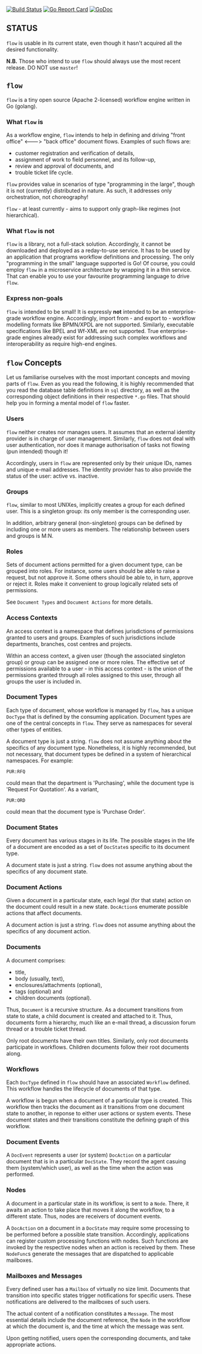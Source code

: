 <!--
   (c) Copyright 2017 JONNALAGADDA Srinivas

   Licensed under the Apache License, Version 2.0 (the "License");
   you may not use this file except in compliance with the License.
   You may obtain a copy of the License at

       http://www.apache.org/licenses/LICENSE-2.0

   Unless required by applicable law or agreed to in writing, software
   distributed under the License is distributed on an "AS IS" BASIS,
   WITHOUT WARRANTIES OR CONDITIONS OF ANY KIND, either express or implied.
   See the License for the specific language governing permissions and
   limitations under the License.
-->

[![Build Status](https://travis-ci.org/js-ojus/flow.svg?branch=master)](https://travis-ci.org/js-ojus/flow)
[![Go Report Card](https://goreportcard.com/badge/github.com/js-ojus/flow)](https://goreportcard.com/report/github.com/js-ojus/flow)
[![GoDoc](https://godoc.org/github.com/js-ojus/flow?status.svg)](https://godoc.org/github.com/js-ojus/flow)

## STATUS

`flow` is usable in its current state, even though it hasn't acquired all the desired functionality.

**N.B.** Those who intend to use `flow` should always use the most recent release.  DO NOT use `master`!

## `flow`

`flow` is a tiny open source (Apache 2-licensed) workflow engine written in Go (golang).

### What `flow` is

As a workflow engine, `flow` intends to help in defining and driving "front office" <---> "back office" document flows.  Examples of such flows are:

- customer registration and verification of details,
- assignment of work to field personnel, and its follow-up,
- review and approval of documents, and
- trouble ticket life cycle.

`flow` provides value in scenarios of type "programming in the large", though it is not (currently) distributed in nature.  As such, it addresses only orchestration, not choreography!

`flow` - at least currently - aims to support only graph-like regimes (not hierarchical).

### What `flow` is not

`flow` is a library, not a full-stack solution.  Accordingly, it cannot be downloaded and deployed as a reday-to-use service.  It has to be used by an application that programs workflow definitions and processing.  The only "programming in the small" language supported is Go!  Of course, you could employ `flow` in a microservice architecture by wrapping it in a thin service.  That can enable you to use your favourite programming language to drive `flow`.

### Express non-goals

`flow` is intended to be small!  It is expressly **not** intended to be an enterprise-grade workflow engine.  Accordingly, import from - and export to - workflow modelling formats like BPMN/XPDL are not supported.  Similarly, executable specifications like BPEL and Wf-XML are not supported.  True enterprise-grade engines already exist for addressing such complex workflows and interoperability as require high-end engines.

## `flow` Concepts

Let us familiarise ourselves with the most important concepts and moving parts of `flow`.  Even as you read the following, it is highly recommended that you read the database table definitions in `sql` directory, as well as the corresponding object definitions in their respective `*.go` files.  That should help you in forming a mental model of `flow` faster.

### Users

`flow` neither creates nor manages users.  It assumes that an external identity provider is in charge of user management.  Similarly, `flow` does not deal with user authentication, nor does it manage authorisation of tasks not flowing (pun intended) though it!

Accordingly, users in `flow` are represented only by their unique IDs, names and unique e-mail addresses.  The identity provider has to also provide the status of the user: active vs. inactive.

### Groups

`flow`, similar to most UNIXes, implicitly creates a group for each defined user.  This is a singleton group: its only member is the corresponding user.

In addition, arbitrary general (non-singleton) groups can be defined by including one or more users as members.  The relationship between users and groups is M:N.

### Roles

Sets of document actions permitted for a given document type, can be grouped into roles.  For instance, some users should be able to raise a request, but not approve it.  Some others should be able to, in turn, approve or reject it.  Roles make it convenient to group logically related sets of permissions.

See `Document Types` and `Document Actions` for more details.

### Access Contexts

An access context is a namespace that defines jurisdictions of permissions granted to users and groups.  Examples of such jurisdictions include departments, branches, cost centres and projects.

Within an access context, a given user (though the associated singleton group) or group can be assigned one or more roles.  The effective set of permissions available to a user - in this access context - is the union of the permissions granted through all roles assigned to this user, through all groups the user is included in.

### Document Types

Each type of document, whose workflow is managed by `flow`, has a unique `DocType` that is defined by the consuming application.  Document types are one of the central concepts in `flow`.  They serve as namespaces for several other types of entities.

A document type is just a string.  `flow` does not assume anything about the specifics of any document type.  Nonetheless, it is highly recommended, but not necessary, that document types be defined in a system of hierarchical namespaces.  For example:

    PUR:RFQ

could mean that the department is 'Purchasing', while the document type is 'Request For Quotation'.  As a variant,

    PUR:ORD

could mean that the document type is 'Purchase Order'.

### Document States

Every document has various stages in its life.  The possible stages in the life of a document are encoded as a set of `DocState`s specific to its document type.

A document state is just a string.  `flow` does not assume anything about the specifics of any document state.

### Document Actions

Given a document in a particular state, each legal (for that state) action on the document could result in a new state.  `DocAction`s enumerate possible actions that affect documents.

A document action is just a string.  `flow` does not assume anything about the specifics of any document action.

### Documents

A document comprises:

- title,
- body (usually, text),
- enclosures/attachments (optional),
- tags (optional) and
- children documents (optional).

Thus, `Document` is a recursive structure.  As a document transitions from state to state, a child document is created and attached to it.  Thus, documents form a hierarchy, much like an e-mail thread, a discussion forum thread or a trouble ticket thread.

Only root documents have their own titles.  Similarly, only root documents participate in workflows.  Children documents follow their root documents along.

### Workflows

Each `DocType` defined in `flow` should have an associated `Workflow` defined.  This workflow handles the lifecycle of documents of that type.

A workflow is begun when a document of a particular type is created.  This workflow then tracks the document as it transitions from one document state to another, in reponse to either user actions or system events.  These document states and their transitions constitute the defining graph of this workflow.

### Document Events

A `DocEvent` represents a user (or system) `DocAction` on a particular document that is in a particular `DocState`.  They record the agent casuing them (system/which user), as well as the time when the action was performed.

### Nodes

A document in a particular state in its workflow, is sent to a `Node`.  There, it awaits an action to take place that moves it along the workflow, to a different state.  Thus, nodes are receivers of document events.

A `DocAction` on a document in a `DocState` may require some processing to be performed before a possible state transition.  Accordingly, applications can register custom processing functions with nodes.  Such functions are invoked by the respective nodes when an action is received by them.  These `NodeFunc`s generate the messages that are dispatched to applicable mailboxes.

### Mailboxes and Messages

Every defined user has a `Mailbox` of virtually no size limit.  Documents that transition into specific states trigger notifications for specific users.  These notifications are delivered to the mailboxes of such users.

The actual content of a notification constitutes a `Message`.  The most essential details include the document reference, the `Node` in the workflow at which the document is, and the time at which the message was sent.

Upon getting notified, users open the corresponding documents, and take appropriate actions.
